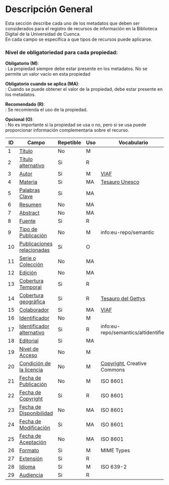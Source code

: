 # Descripción General 
Esta sección describe cada uno de los metadatos que deben ser considerados para el registro de recursos de información en la Biblioteca Digital de la Universidad de Cuenca.  
En cada campo se especifíca a que tipos de recursos puede aplicarse.

### Nivel de obligatoriedad para cada propiedad:  
    
__Obligatorio (M)__:   
:   La propiedad siempre debe estar presente en los metadatos. No se permite un valor vacío en esta propiedad  

__Obligatorio cuando se aplica (MA)__:  
:   Cuando se puede obtener el valor de la propiedad, debe estar presente en los metadatos.  

__Recomendado (R)__:  
:   Se recomienda el uso de la propiedad.  

__Opcional (O)__:  
:   No es importante si la propiedad se usa o no, pero si se usa puede proporcionar información complementaria sobre el recurso.  
  
  

|  ID |             Campo         | Repetible | Uso |   Vocabulario                    |
| --- | ------------------------- | --------- | --- | -------------------------------- |
|1    | [Título](titulo.md)                     | No        | M   |                                  | 
|2    | [Título alternativo](tit_alter.md)      | Si        | R  |                                  | 
|3    | [Autor](autor.md)                       | Si        | M   |       [VIAF](http://viaf.org/)   | 
|4    | [Materia](materia.md)                   | Si        | MA  | [Tesauro Unesco](http://vocabularies.unesco.org/browser/thesaurus/es/)                   | 
|5    | [Palabras Clave](pclave.md)             | Si        | MA  |                                  | 
|6    | [Resumen](resumen.md)                   | No        | MA  |                                  | 
|7    | [Abstract](abstract.md)                 | No        | MA  |                                  | 
|8    | [Fuente](fuente.md)                     | Si        | R   |                                  | 
|9    | [Tipo de Publicación](tipo_pub.md)      | No        | M   | info:eu-repo/semantic            | 
|10   | [Publicaciones relacionadas](pub_rel.md)| Si        | O   |                                  | 
|11   | [Serie o Colección](serie.md)           | No        | MA  |                                  | 
|12   | [Edición](edicion.md)                   | No        | MA  |                                  | 
|13   | [Cobertura Temporal](cob_temp.md)       | Si        | R   |                                  | 
|14   | [Cobertura geográfica](cob_geo.md)      | Si        | R   | [Tesauro del Gettys](https://www.getty.edu/research/tools/vocabularies/tgn/)               | 
|15   | [Colaborador](colaborador.md)           | Si        | MA  |      [VIAF](http://viaf.org/)    | 
|16   | [Identificador](identif.md)             | No        | M   |                                  | 
|17   | [Identificador alternativo](identif_alter.md) | Si        | R   | info:eu-repo/semantics/altidentifier             | 
|18   | [Editorial](editorial.md)               | Si        | MA  |                                  | 
|19   | [Nivel de Acceso](acceso.md)            | No        | M   |                                  | 
|20   | [Condición de la licencia](licencia.md) | No        | M   | [Copyright](https://rightsstatements.org/),  Creative Commons   | 
|21   | [Fecha de Publicación](fpublicacion.md) | No        | M   |        ISO 8601                  | 
|22   | [Fecha de Copyright](fcopyright.md)     | Si        | R   |        ISO 8601                  | 
|23   | [Fecha de Disponibilidad](fdisp.md)     | No        | MA  |          ISO 8601                | 
|24   | [Fecha de Modificación](fmodif.md)      | Si        | MA  |          ISO 8601                | 
|25   | [Fecha de Aceptación](facept.md)        | No        | MA  |          ISO 8601                | 
|26   | [Formato](formato.md)                   | Si        | M   | MIME Types                       | 
|27   | [Extensión](paginas.md)                 | Si        | R   |                                  | 
|28   | [Idioma](idioma.md)                     | Si        | M   | ISO 639-2                                 | 
|29   | [Audiencia](audiencia.md)               | Si        | R   |                         | 
